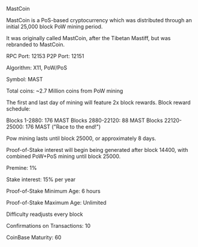 
MastCoin

MastCoin is a PoS-based cryptocurrency which was distributed through an initial 25,000 block PoW mining period.

It was originally called MastCoin, after the Tibetan Mastiff, but was rebranded to MastCoin.

RPC Port: 12153
P2P Port: 12151

Algorithm: X11, PoW/PoS

Symbol: MAST

Total coins: ~2.7 Million coins from PoW mining

The first and last day of mining will feature 2x block rewards. Block reward schedule:

Blocks 1-2880: 176 MAST
Blocks 2880-22120: 88 MAST
Blocks 22120-25000: 176 MAST ("Race to the end!")
 
Pow mining lasts until block 25000, or approximately 8 days.

Proof-of-Stake interest will begin being generated after block 14400, with combined PoW+PoS mining until block 25000.

Premine: 1%

Stake interest: 15% per year

Proof-of-Stake Minimum Age: 6 hours

Proof-of-Stake Maximum Age: Unlimited

Difficulty readjusts every block

Confirmations on Transactions: 10

CoinBase Maturity: 60
